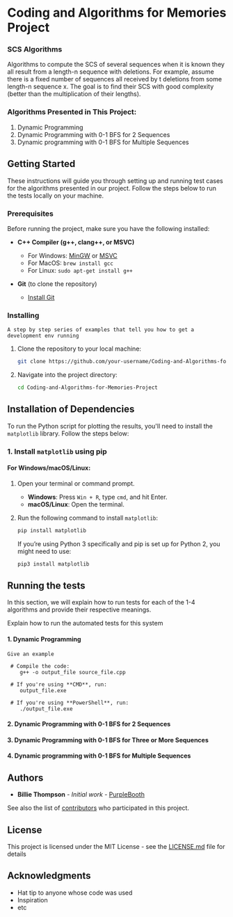 # Coding and Algorithms for Memories Project

### SCS Algorithms

Algorithms to compute the SCS of several sequences when it is known
they all result from a length-n sequence with deletions. For example, assume there is a fixed
number of sequences all received by t deletions from some length-n sequence x. The goal is
to find their SCS with good complexity (better than the multiplication of their lengths).

### Algorithms Presented in This Project:
 1. Dynamic Programming  
 2. Dynamic Programming with 0-1 BFS for 2 Sequences
 3. Dynamic programming with 0-1 BFS for Multiple Sequences


## Getting Started

 These instructions will guide you through setting up and running test cases for the algorithms presented in our project. Follow the steps below to run the tests locally on your machine.

### Prerequisites

Before running the project, make sure you have the following installed:

- **C++ Compiler (g++, clang++, or MSVC)**
  - For Windows: [MinGW](https://sourceforge.net/projects/mingw/) or [MSVC](https://visualstudio.microsoft.com/visual-cpp-build-tools/)
  - For MacOS: `brew install gcc`
  - For Linux: `sudo apt-get install g++`
  
- **Git** (to clone the repository)
  - [Install Git](https://git-scm.com/book/en/v2/Getting-Started-Installing-Git)

### Installing
```
A step by step series of examples that tell you how to get a development env running
```
1. Clone the repository to your local machine:
   ```bash
   git clone https://github.com/your-username/Coding-and-Algorithms-for-Memories-Project.git
   ```

2. Navigate into the project directory:
   ```bash
   cd Coding-and-Algorithms-for-Memories-Project
   ```

## Installation of Dependencies

To run the Python script for plotting the results, you'll need to install the `matplotlib` library. Follow the steps below:

### 1. Install `matplotlib` using pip

#### For Windows/macOS/Linux:

1. Open your terminal or command prompt.

   - **Windows**: Press `Win + R`, type `cmd`, and hit Enter.
   - **macOS/Linux**: Open the terminal.

2. Run the following command to install `matplotlib`:

   ```bash
   pip install matplotlib
   ```

   If you’re using Python 3 specifically and pip is set up for Python 2, you might need to use:
    ```bash
   pip3 install matplotlib
   ```



## Running the tests

In this section, we will explain how to run tests for each of the 1-4 algorithms and provide their respective meanings.

Explain how to run the automated tests for this system

#### 1. Dynamic Programming  

```
Give an example
```

```
 # Compile the code:
    g++ -o output_file source_file.cpp
    
 # If you're using **CMD**, run:
    output_file.exe

 # If you're using **PowerShell**, run:
    ./output_file.exe
```
#### 2. Dynamic Programming with 0-1 BFS for 2 Sequences
#### 3. Dynamic Programming with 0-1 BFS for Three or More Sequences
#### 4. Dynamic programming with 0-1 BFS for Multiple Sequences

## Authors

* **Billie Thompson** - *Initial work* - [PurpleBooth](https://github.com/PurpleBooth)

See also the list of [contributors](https://github.com/your/project/contributors) who participated in this project.

## License

This project is licensed under the MIT License - see the [LICENSE.md](LICENSE.md) file for details

## Acknowledgments

* Hat tip to anyone whose code was used
* Inspiration
* etc

